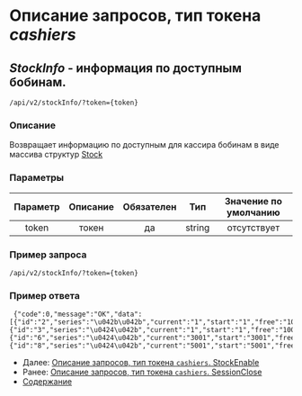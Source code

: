 Описание запросов, тип токена _cashiers_
================================

_StockInfo_ - информация по доступным бобинам.
----------------------------------------------
`/api/v2/stockInfo/?token={token}`

### Описание
Возвращает информацию по доступным для кассира бобинам в виде массива структур
[Stock](../replies/stock)

### Параметры
| Параметр 	|        Описание       	| Обязателен 	|   Тип  	| Значение по умолчанию 	|
|:--------:	|:---------------------:	|:----------:	|:------:	|:---------------------:	|
|   token  	|         токен         	|     да     	| string 	|      отсутствует      	|

### Пример запроса
`/api/v2/stockInfo/?token={token}`

### Пример ответа
```
 {"code":0,"message":"OK","data":[{"id":"2","series":"\u042b\u042b","current":"1","start":"1","free":"1000","active":"0"},{"id":"3","series":"\u0424\u042b","current":"1","start":"1","free":"1000","active":"0"},{"id":"6","series":"\u0424\u042b","current":"3001","start":"3001","free":"1000","active":"1"},{"id":"8","series":"\u0424\u042b","current":"5001","start":"5001","free":"1000","active":"0"}]}
```

* Далее: [Описание запросов, тип токена `cashiers`. StockEnable](stockEnable)
* Ранее: [Описание запросов, тип токена `cashiers`. SessionClose](sessionClose)
* [Содержание](../index)